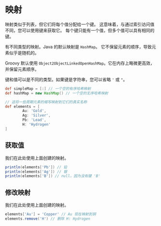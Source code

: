 # 映射
映射类似于列表，但它们将每个值分配给一个键。
这意味着，与通过索引访问值不同，您可以使用键来获取它。
每个键只能有一个值，但多个值可以具有相同的键。

有不同类型的映射。Java 的默认映射是 `HashMap`。
它不保留元素的顺序，导致元素似乎是随机的。

Groovy 默认使用 `Object2ObjectLinkedOpenHashMap`。它在内存上略微更高效，并保留元素顺序。

键和值可以是不同的类型。如果键是字符串，您可以省略 `'` 或 `"`。
```groovy
def simpleMap = [:] // 一个空的有序哈希映射
def hashMap = new HashMap() // 一个空的无序哈希映射

// 这将一些周期元素的缩写映射到它们的真实名称
def elements = [
        Au: 'Gold',
        Ag: 'Silver',
        Pb: 'Lead',
        H: 'Hydrogen'
]
```

## 获取值
我们在此处使用上面创建的映射。
```groovy
println(elements['Pb']) // 铅
println(elements['Ag']) // 银
println(elements['B']) // null，因为没有键 'B'
```

## 修改映射
我们在此处使用上面创建的映射。
```groovy
elements['Au'] = 'Copper' // Au 现在映射到铜
elements.remove('H') // 删除 H: Hydrogen
```